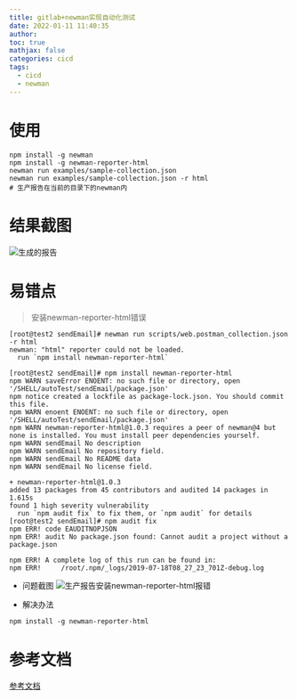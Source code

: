 ```yaml
---
title: gitlab+newman实现自动化测试
date: 2022-01-11 11:40:35
author:  
toc: true
mathjax: false
categories: cicd
tags:
  - cicd
  - newman
---
```


# 使用
```
npm install -g newman
npm install -g newman-reporter-html
newman run examples/sample-collection.json
newman run examples/sample-collection.json -r html
# 生产报告在当前的目录下的newman内
```
# 结果截图
![生成的报告](https://buleye.oss-cn-shenzhen.aliyuncs.com/images/202201121203986.png)

# 易错点
> 安装newman-reporter-html错误
```
[root@test2 sendEmail]# newman run scripts/web.postman_collection.json  -r html
newman: "html" reporter could not be loaded.
  run `npm install newman-reporter-html`

[root@test2 sendEmail]# npm install newman-reporter-html
npm WARN saveError ENOENT: no such file or directory, open '/SHELL/autoTest/sendEmail/package.json'
npm notice created a lockfile as package-lock.json. You should commit this file.
npm WARN enoent ENOENT: no such file or directory, open '/SHELL/autoTest/sendEmail/package.json'
npm WARN newman-reporter-html@1.0.3 requires a peer of newman@4 but none is installed. You must install peer dependencies yourself.
npm WARN sendEmail No description
npm WARN sendEmail No repository field.
npm WARN sendEmail No README data
npm WARN sendEmail No license field.

+ newman-reporter-html@1.0.3
added 13 packages from 45 contributors and audited 14 packages in 1.615s
found 1 high severity vulnerability
  run `npm audit fix` to fix them, or `npm audit` for details
[root@test2 sendEmail]# npm audit fix
npm ERR! code EAUDITNOPJSON
npm ERR! audit No package.json found: Cannot audit a project without a package.json

npm ERR! A complete log of this run can be found in:
npm ERR!     /root/.npm/_logs/2019-07-18T08_27_23_701Z-debug.log

```
* 问题截图
![生产报告安装newman-reporter-html报错](https://buleye.oss-cn-shenzhen.aliyuncs.com/images/202201121203417.png)

* 解决办法
```
npm install -g newman-reporter-html
```

# 参考文档
[参考文档](https://www.npmjs.com/package/newman)
